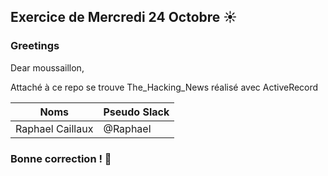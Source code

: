 ## Exercice de Mercredi 24 Octobre :sunny: 
### Greetings
<p>Dear moussaillon,</p>
<p>Attaché à ce repo se trouve The_Hacking_News réalisé avec ActiveRecord</strong></p>

Noms | Pseudo Slack
------------ | -------------
Raphael Caillaux| @Raphael

### Bonne correction ! :poop:
